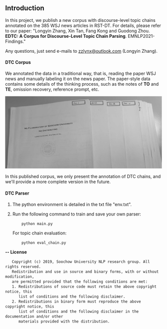 ## Introduction

In this project, we publish a new corpus with discourse-level topic chains annotated on the 385 WSJ news articles
in RST-DT. For details, please refer to our paper: "Longyin Zhang, Xin Tan, Fang Kong and Guodong Zhou. **EDTC: A Corpus for Discourse-Level Topic Chain Parsing**. EMNLP2021-Findings."

Any questions, just send e-mails to zzlynx@outlook.com (Longyin Zhang).


#### DTC Corpus
We annotated the data in a traditional way, that is, reading the paper WSJ news and manually labeling it on the news paper. The paper-style data contains some details of the thinking process, such as the notes of **TO** and **TE**, omission recovery, reference prompt, etc.

![image](https://github.com/NLP-Discourse-SoochowU/DTCP/blob/main/data/corpus/papers.jpg)

In this published corpus, we only present the annotation of DTC chains, and we'll provide a more complete version in the future. 

#### DTC Parser

1. The python environment is detailed in the txt file "env.txt".

2. Run the following command to train and save your own parser:
   ```
       python main.py
   ```
   For topic chain evaluation:
   ```
       python eval_chain.py
   ```

<b>-- License</b>
```
   Copyright (c) 2019, Soochow University NLP research group. All rights reserved.
   Redistribution and use in source and binary forms, with or without modification,
   are permitted provided that the following conditions are met:
   1. Redistributions of source code must retain the above copyright notice, this
      list of conditions and the following disclaimer.
   2. Redistributions in binary form must reproduce the above copyright notice, this
      list of conditions and the following disclaimer in the documentation and/or other
      materials provided with the distribution.
```
